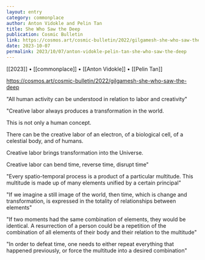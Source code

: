 ```yaml
---
layout: entry
category: commonplace
author: Anton Vidokle and Pelin Tan
title: She Who Saw the Deep
publication: Cosmic Bulletin
link: https://cosmos.art/cosmic-bulletin/2022/gilgamesh-she-who-saw-the-deep
date: 2023-10-07
permalink: 2023/10/07/anton-vidokle-pelin-tan-she-who-saw-the-deep
---
```


[[2023]] • [[commonplace]] • [[Anton Vidokle]] • [[Pelin Tan]]

https://cosmos.art/cosmic-bulletin/2022/gilgamesh-she-who-saw-the-deep

"All human activity can be understood in relation to labor and creativity"

"Creative labor always produces a transformation in the world.

This is not only a human concept.

There can be the creative labor of an electron, of a biological cell, of a celestial body, and of humans.

Creative labor brings transformation into the Universe.

Creative labor can bend time, reverse time, disrupt time"

"Every spatio-temporal process is a product of a particular multitude. This multitude is made up of many elements unified by a certain principal"

"If we imagine a still image of the world, then time, which is change and transformation, is expressed in the totality of relationships between elements"

"If two moments had the same combination of elements, they would be identical. A resurrection of a person could be a repetition of the combination of all elements of their body and their relation to the multitude"

"In order to defeat time, one needs to either repeat everything that happened previously, or force the multitude into a desired combination"
